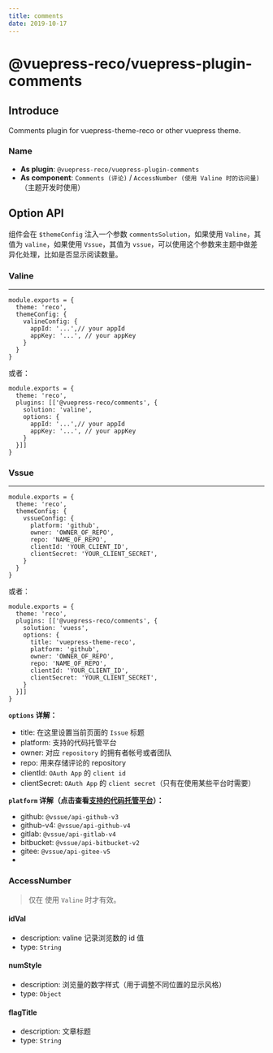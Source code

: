 ```yaml
---
title: comments
date: 2019-10-17
---
```


# @vuepress-reco/vuepress-plugin-comments

## Introduce <GitHubLink repo="vuepress-reco/vuepress-plugin-comments/"/>

Comments plugin for vuepress-theme-reco or other vuepress theme.

### Name

- **As plugin**: `@vuepress-reco/vuepress-plugin-comments`
- **As component**: `Comments (评论)` / `AccessNumber (使用 Valine 时的访问量)`（主题开发时使用）

## Option API

组件会在 `$themeConfig` 注入一个参数 `commentsSolution`，如果使用 `Valine`，其值为 `valine`，如果使用 `Vssue`，其值为 `vssue`，可以使用这个参数来主题中做差异化处理，比如是否显示阅读数量。

### Valine

---

```javscript
module.exports = {
  theme: 'reco',
  themeConfig: {
    valineConfig: {
      appId: '...',// your appId
      appKey: '...', // your appKey
    }
  }  
}
```

或者：

```javscript
module.exports = {
  theme: 'reco',
  plugins: [['@vuepress-reco/comments', {
    solution: 'valine',
    options: {
      appId: '...',// your appId
      appKey: '...', // your appKey
    }
  }]] 
}
```

### Vssue

---

```javscript
module.exports = {
  theme: 'reco',
  themeConfig: {
    vssueConfig: {
      platform: 'github',
      owner: 'OWNER_OF_REPO',
      repo: 'NAME_OF_REPO',
      clientId: 'YOUR_CLIENT_ID',
      clientSecret: 'YOUR_CLIENT_SECRET',
    }
  }  
}
```

或者：

```javscript
module.exports = {
  theme: 'reco',
  plugins: [['@vuepress-reco/comments', {
    solution: 'vuess',
    options: {
      title: 'vuepress-theme-reco',
      platform: 'github',
      owner: 'OWNER_OF_REPO',
      repo: 'NAME_OF_REPO',
      clientId: 'YOUR_CLIENT_ID',
      clientSecret: 'YOUR_CLIENT_SECRET',
    }
  }]] 
}
```

**`options` 详解：**
- title: 在这里设置当前页面的 `Issue` 标题
- platform: 支持的代码托管平台
- owner: 对应 `repository` 的拥有者帐号或者团队
- repo: 用来存储评论的 repository
- clientId: `OAuth App` 的 `client id`
- clientSecret: `OAuth App` 的 `client secret`（只有在使用某些平台时需要）

**`platform` 详解（点击查看[支持的代码托管平台](https://vssue.js.org/zh/guide/supported-platforms.html)）：**
- github: `@vssue/api-github-v3`
- github-v4: `@vssue/api-github-v4`
- gitlab: `@vssue/api-gitlab-v4`
- bitbucket: `@vssue/api-bitbucket-v2`
- gitee: `@vssue/api-gitee-v5`
- 

### AccessNumber

> 仅在 使用 `Valine` 时才有效。


#### idVal

- description: valine 记录浏览数的 id 值
- type: `String`

#### numStyle

- description: 浏览量的数字样式（用于调整不同位置的显示风格）
- type: `Object`

#### flagTitle

- description: 文章标题
- type: `String`
